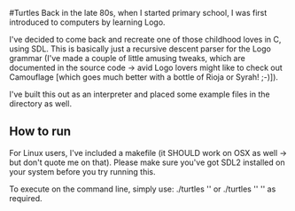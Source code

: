 
#Turtles
Back in the late 80s, when I started primary school, I was first introduced to computers by learning Logo.  

I've decided to come back and recreate one of those childhood loves in C, using SDL.  This is basically just a recursive descent parser for the Logo grammar (I've made a couple of little amusing tweaks, which are documented in the source code -> avid Logo lovers might like to check out Camouflage [which goes much better with a bottle of Rioja or Syrah! ;-)]).

I've built this out as an interpreter and placed some example files in the directory as well.


## How to run
For Linux users, I've included a makefile (it SHOULD work on OSX as well -> but don't quote me on that).
Please make sure you've got SDL2 installed on your system before you try running this.

To execute on the command line, simply use: ./turtles '<filename>' or ./turtles '<filename>' '<extension tags>' as required.
